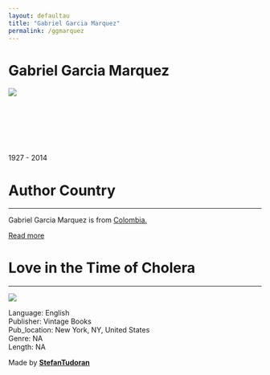 ```yaml
---
layout: defaultau
title: "Gabriel Garcia Marquez"
permalink: /ggmarquez
---
```

<!-- partial:index.partial.html -->
<div class="content">
    <h1>Gabriel Garcia Marquez</h1>
    <div class="quote">
        <div><img src="https://upload.wikimedia.org/wikipedia/commons/thumb/0/0f/Gabriel_Garcia_Marquez.jpg/" class="logo"></div>
    </div>
    <div class="timeline">
        <div style="padding-bottom:100px;"></div>
        <div class="block">
            <div class="date right"><p class="right"> 1927 - 2014 </p></div>
            <div class="dot"></div>
            <div class="left first">
            <div class="author_country">
                <h1>Author Country</h1><hr>
            <div class="aclocation"><p>Gabriel Garcia Marquez is from <a href="http://localhost:4000/66"> Colombia.</a></p></div>
                <div class="acreadmore"><a href="https://en.wikipedia.org/wiki/Gabriel_García_Márquez" target="_blank">Read more</a></div>
            </div>
            </div>
        </div>
        <div class="block">
            <div class="date left"><p class="left"></p></div>
            <div class="dot"></div>
            <div class="right">
                <h1>Love in the Time of Cholera</h1><hr>
                <p><img src="https://upload.wikimedia.org/wikipedia/en/d/de/LoveInTheTimeOfCholera.jpg"></p>
                <p>
                Language: English<br/>
                Publisher: Vintage Books<br/>
                Pub_location: New York, NY, United States<br/>
                Genre: NA<br/>
                Length: NA</p>
            </div>
        </div>
        <div id="footer">
        <p id="copyright">Made by&nbsp;<strong><a href="https://www.linkedin.com/in/nicolae-stefan-tudoran-b02291127/" target="_blank">StefanTudoran</a></strong></p>
    </div>
</div>
<!-- partial -->
  <script src='https://cdnjs.cloudflare.com/ajax/libs/jquery/3.1.1/jquery.min.js'></script><script  src="assets/js/authorscript.js"></script>
